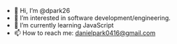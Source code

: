 - 👋 Hi, I’m @dpark26
- 👀 I’m interested in software development/engineering.
- 🌱 I’m currently learning JavaScript
- 📫 How to reach me: danielpark0416@gmail.com
